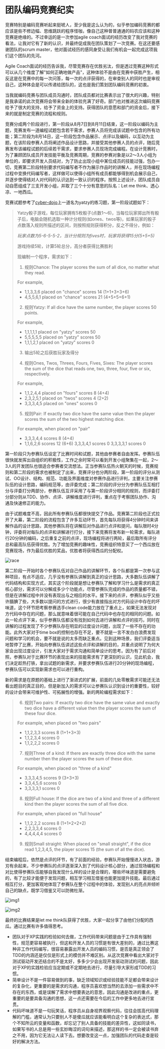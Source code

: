 团队编码竞赛纪实
================

竞赛特别是编码竞赛听起来挺唬人，至少我是这么认为的，似乎参加编码竞赛的都应该是些不修边幅、思维跳跃的程序怪咖，像自己这种普普通通的码农应该和这种竞赛是绝缘的。不过幸运的是一次参加agile coach面试的经历改变了我对竞赛的看法，让我对它有了新的认识，并最终促成我在团队策划了一次竞赛。在这还要感谢团队的scrum master，他对面试经历的感同身受让我们有机会一起完成这项我们这个团队的先河。

Agile Coach面试的经历告诉我，尽管竞赛存在优胜劣汰，但是透过竞赛这种形式可以从几个维度了解"如何正确地做产品"，这种体验不是由在竞赛中获胜产生，相反这是在竞赛中的每一次问答，每一次的点评获得的，在审查别人的同时也是审视自己，这种体会是可以传递给团队的，这也是我们策划团队编码竞赛的初衷。

当我就编码竞赛与团队成员沟通时，团队成员都对比赛表示出了很大的兴趣，特别是我承诺的此次竞赛将会带来全新的体验充满了好奇。部门也对推进这次编码竞赛给予了很大的支持，给予了资金上的支持。获得团队的意愿和部门的资金后，接下来的就是制定竞赛的流程和规则。

竞赛分成两个阶段进行，第一阶段从8月7日到8月11日结束，这一阶段以编码为主题，竞赛发布一道编程试题包含若干需求，参赛人员将完成该试题中包含的所有功能；第二阶段为8月14日，这一阶段包含作品展示、点评以及编码，以互动为主题，在该阶段参赛人员将阐述作品设计思路，并接受其他参赛人员的点评，随后竞赛发布该编程试题的后续若干需求，要求参赛人员现场完成编程。在设计竞赛时，为了兼顾团队成员开发技能平衡及竞赛周期，竞赛的参赛对象是以2～3人小组为单位的，即要求开发人员结对，为了防止出现小组中某位成员的技能过强，包办一切，竞赛第二阶段特别要求代码编写者不作为展示作品时的讲解人，并在现场编程过程中变换代码编写者，这样做可以使得小组所有成员都能够得到机会展示自己，并逐步使得结对人对代码的认识达到一致认识的程序。按照上述设计，团队成员自动自愿组成了三支开发小组，并取了三个十分有意思的队名：Let me think、透心凉、一地西瓜。

竞赛试题参考了[cyber-dojo](cyber-dojo.org)上一道名为yatzy的练习题，第一阶段试题如下：
>Yatzy骰子游戏，每位玩家拥有5枚骰子(点数1～6)，当每位玩家掷出所有骰子后，电脑会随机选取一种计分规则(如ones、twos等)，如果玩家的骰子点数落入规则所描述的区间，则按照规则获得积分，反之不得分，例如：
>
>*玩家点数为5-6-5-5-2，当计分规则为fives时，玩家将获得15分(5+5+5)*
>
>游戏持续5轮，计算5轮总分，高分者获得比赛胜利
>
>现编制一个程序，需求如下：
>
>1. 规则Chance:
>  The player scores the sum of all dice,
  no matter what they read.
>  
>  For example,
>  
>  - 1,1,3,3,6 placed on "chance" scores 14 (1+1+3+3+6)
>  - 4,5,5,6,1 placed on "chance" scores 21 (4+5+5+6+1)
>
>2. 规则Yatzy:
>  If all dice have the same number,
  the player scores 50 points.
>  
>  For example,
>
>  - 1,1,1,1,1 placed on "yatzy" scores 50
>  - 5,5,5,5,5 placed on "yatzy" scores 50
>  - 1,1,1,2,1 placed on "yatzy" scores 0
>
>3. 输出5轮之后获胜玩家及得分
>
>4. 规则Ones, Twos, Threes, Fours, Fives, Sixes:
>  The player scores the sum of the dice that reads one,
  two, three, four, five or six, respectively.
>
>  For example,
>
>  - 1,1,2,4,4 placed on "fours" scores 8 (4+4)
>  - 2,3,2,5,1 placed on "twos" scores 4  (2+2)
>  - 3,3,3,4,5 placed on "ones" scores 0
>
>5. 规则Pair:
>  If exactly two dice have the same value then
  the player scores the sum of the two highest matching dice.
>
>  For example, when placed on "pair"
>
>  - 3,3,3,4,4 scores 8 (4+4)
>  - 1,1,6,2,6 scores 12 (6+6)
>   3,3,3,4,1 scores 0
>   3,3,3,3,1 scores 0

第一阶段只为参赛队伍设定了比赛时间和试题，其他由参赛者自由发挥。参赛队伍很快就发挥出自组织的积极性，工作之余时常可以看到开发小组聚集在一起，2～3人的开发团队也很适合参赛者交流想法。正当参赛队伍热火朝天的时候，竞赛规则和第二阶段的需求也被制定了出来，竞赛评分也分两阶段，第一阶段的评分从测试、OO设计、结构、规范、功能及界面维度对参赛作品进行评判，主要关注参赛队伍的设计思路，编码规范等，由评委完成；第二阶段的评分分为参赛队伍互相打分与评委打分两部分，参赛队伍互评采用了与第一阶段评分相同的规则，而评委打分部分则从TDD、协作、点评、讲解维度进行评判，重点在于考察团队协作、沟通及快速修正的能力。

由于试题难度不高，因此所有参赛队伍都很快提交了作品。竞赛第二阶段也正式拉开了大幕，第二阶段的流程包含了许多互动环节，首先每队将获得4分钟时间来讲解作品的设计思路，其他参赛队将在讲解后对作品进行点评和提问，每队限时4分钟，评委将对每队的点评和讲解进行打分，接下来竞赛将发布新一轮需求，每队进行20分钟的编码，之后重复之前的点评，现场编程将进行两轮，最后取所有评分总和最高队伍获得优胜。为了增加竞赛的趣味性，竞赛组织特意买了一个西瓜放在竞赛现场，作为最后优胜的奖品，优胜者将获得西瓜的分配权。

![race](https://github.com/hxfirefox/Opendaylight/blob/master/Lithium/resource/IMG_20150814_160410_917.jpg)

第二阶段一开始时各个参赛队伍对自己作品的讲解环节，各个队都是第一次参与这种项目，有点不适应，几乎没有参赛队讲解到真正的设计思路，大多数队伍讲解了代码结构和实现方式，其实这个阶段就是想让参赛队了解和学习什么是需求的真正核心部分，需求可以分解成多少个功能点，尽管参赛队完成的作品的质量都不错，但是在讲解过程中并没有表现出与之相应的水平。接下来的点评，参赛队似乎又些许腼腆了些，大多数以提问的方式进行，很少有直接指出对方代码设计中存在的坏味道，这个环节把考察参赛选手clean code能力放在了重点上，如果无法发现对方代码中存在的问题，那么就意味着很可能在自己代码中也存在的相同的问题。如此一轮点评下来，似乎参赛队伍都没有找到如何去进行讲解和点评的技巧，同时在讲解的过程发现了不少参赛队存在明显的过度设计问题，出现了一些不存在的功能。此外大家对于time box的控制也存在不足，要不就是一言不发白白浪费发现问题和学习的机会，要不就是说的太多而缺乏重点。见到这种场景，我们评委适当地暂停了比赛，开始向参赛队伍讲述这些点评和讲解的目的，并重点说明了为何大家会出现过度设计，引发大家对于需求沟通和简单设计的思考。因为有了前后对照，参赛队对于比赛环节的表现出来的技能需求有了更深刻的认识，见此机会，我们决定趁热打铁，拿出试题的新需求，并要求参赛队伍进行20分钟的现场编程，参赛队伍可以实现新需求也可以进行重构。

新的需求是在原题的基础上进行了渐进式的扩展，前面的几处零散需求可能还无法看出题目的真正目的，但是新加入的需求可以让参赛队认识到设计的重要性，较好的设计会带来可维护性、可拓展性的增强。新的两轮编程需求如下：

>6. 规则Two pairs:
  If exactly two dice have the same value and exactly
  two dice have a different value then the
  player scores the sum of these four dice.
>  
>  For example, when placed on "two pairs"
>
>  - 1,1,2,3,3 scores 8 (1+1+3+3)
>  - 1,1,2,3,4 scores 0
>  - 1,1,2,2,2 scores 0
>
>7. 规则Three of a kind:
  If there are exactly three dice with the same number
  then the player scores the sum of these dice.
>  
>  For example, when placed on "three of a kind"
>
>  - 3,3,3,4,5 scores 9 (3+3+3)
>  - 3,3,4,5,6 scores 0
>  - 3,3,3,3,1 scores 0
>
>8. 规则Full house:
  If the dice are two of a kind and three of a different kind
  then the player scores the sum of all five dice.
>  
>  For example, when placed on "full house"
>
>  - 1,1,2,2,2 scores 8 (1+1+2+2+2)
>  - 2,2,3,3,4 scores 0
>  - 4,4,4,4,4 scores 0
>
>9. 规则Small straight:
  When placed on "small straight", if the dice read
  1,2,3,4,5, the player scores 15 (the sum of all the dice).

结束编程后，依然是点评的环节，有了前面的经验，参赛队开始慢慢进入状态，游刃有余起来，不少参赛队的点评逐渐深入到了代码设计核心部分，通过现场编程和对比使得参赛队伍能够自我发现什么样的设计是合理的，哪些坏味道是需要避免的，有了比较才能便于发现问题，相互学习相互借鉴也能更加提升技能。最后通过相互打分，更加客观地体现了参赛队在整个过程中的体验，发现别人的亮点并倾听自己的缺点，既学习借鉴又可以防微杜渐。

![img1](https://github.com/hxfirefox/Opendaylight/blob/master/Lithium/resource/IMG_20150814_164832_070.jpg)

![img2](https://github.com/hxfirefox/Opendaylight/blob/master/Lithium/resource/IMG_20150814_165117_788.jpg)

最终的比赛结果是let me think队获得了优胜，大家一起分享了由他们分配的西瓜。通过比赛有许多值得思考。

- 团队对于XP实践的检验如何去做，工作代码带来问题是由于工作具有强制性，规范更容易被执行，但这和开发人员的习惯是有很大差别的，通过比赛这种非工作代码编写，很容易暴露出开发人员的编码习惯，是否是真正领会了TDD的内涵还是仅仅是形式上的模仿并不难区别。从这次竞赛中看出大家对于测试驱动开发还结合的不是太好，多多少少会出现开发驱动测试的问题，因此对于XP的实践检验应当定期或不定期地去进行，尽量引导大家形成TDD的习惯。
- 简单设计不是一件容易做到的事，缺乏领域知识或经验技能不足都会带来设计的复杂化，更重要的是需求的沟通，程序员喜欢想当然的去添加一些需求中不存在的东西，或是误解了需求中想要表达的意思，因此沟通是改进的重点，更重要的是要具备沟通的思想，这一点还需要在今后的工作中更多地去进行宣贯。
- 代码坏味道不是一句玩笑话，程序员从自身视界观察代码，往往会拔高代码理解的门槛，通常认为只要别人不是傻瓜就应该能看明白这个复杂的表达式，那个不知所云的变量和函数，却忘记了别人具备的技能的差异性，这如同读书，如果写书的人总是用一些玄妙晦涩的词句来描述，那这样的书一定会被读书弃之不用，因为它无法让人读下去。想要改变这一点，加强团队的代码走查是较好的解决方法。
